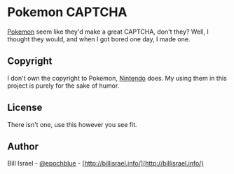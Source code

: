 Pokemon CAPTCHA
===============

[Pokemon](http://www.pokemon.com/us/) seem like they'd make a great CAPTCHA,
don't they? Well, I thought they would, and when I got bored one day, I made one.

## Copyright

I don't own the copyright to Pokemon, [Nintendo](http://nintendo.com/) does.
My using them in this project is purely for the sake of humor.

## License

There isn't one, use this however you see fit.


## Author

Bill Israel - [@epochblue](https://twitter.com/epochblue) - [http://billisrael.info/](http://billisrael.info/)
